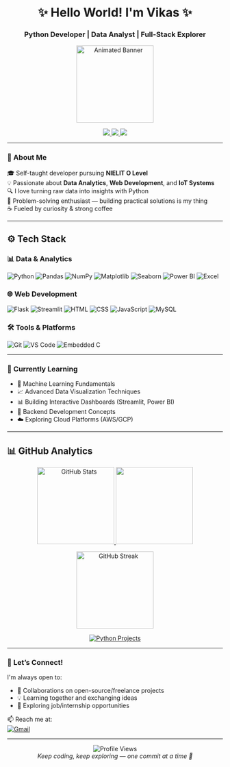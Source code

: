 <h1 align="center">✨ Hello World! I'm Vikas ✨</h1>
<h3 align="center">Python Developer | Data Analyst | Full-Stack Explorer</h3>

<p align="center">
  <img src="https://camo.githubusercontent.com/4d9f5ecceb711eec6e2018f38a5677dc657c9738d4a65ba3b928c41c0a45b439/68747470733a2f2f6d69726f2e6d656469756d2e636f6d2f6d61782f313336302f302a37513379765349765f7430696f4a2d5a2e676966" alt="Animated Banner" height="180">
</p>

<p align="center">
  <a href="https://www.linkedin.com/in/vikas-sharma-493115361/">
    <img src="https://img.shields.io/badge/LinkedIn-0077B5?style=for-the-badge&logo=linkedin&logoColor=white">
  </a>
  <a href="https://github.com/Its-Vikas-xd">
    <img src="https://img.shields.io/badge/GitHub-181717?style=for-the-badge&logo=github&logoColor=white">
  </a>
  <a href="https://x.com/ItsVikasXd">
    <img src="https://img.shields.io/badge/X-000000?style=for-the-badge&logo=x&logoColor=white">
  </a>
</p>

---

### 🚀 About Me

🎓 Self-taught developer pursuing **NIELIT O Level**  
💡 Passionate about **Data Analytics**, **Web Development**, and **IoT Systems**  
🔍 I love turning raw data into insights with Python  
🧩 Problem-solving enthusiast — building practical solutions is my thing  
☕ Fueled by curiosity & strong coffee  

---

## ⚙️ Tech Stack

### 📊 Data & Analytics
![Python](https://img.shields.io/badge/Python-3776AB?style=for-the-badge&logo=python&logoColor=white)
![Pandas](https://img.shields.io/badge/Pandas-150458?style=for-the-badge&logo=pandas&logoColor=white)
![NumPy](https://img.shields.io/badge/Numpy-013243?style=for-the-badge&logo=numpy&logoColor=white)
![Matplotlib](https://img.shields.io/badge/Matplotlib-003866?style=for-the-badge&logo=matplotlib&logoColor=white)
![Seaborn](https://img.shields.io/badge/Seaborn-1E2952?style=for-the-badge)
![Power BI](https://img.shields.io/badge/Power%20BI-F2C811?style=for-the-badge&logo=powerbi&logoColor=black)
![Excel](https://img.shields.io/badge/Excel-217346?style=for-the-badge&logo=microsoft-excel&logoColor=white)

### 🌐 Web Development
![Flask](https://img.shields.io/badge/Flask-black?style=for-the-badge&logo=flask)
![Streamlit](https://img.shields.io/badge/Streamlit-FF4B4B?style=for-the-badge&logo=streamlit&logoColor=white)
![HTML](https://img.shields.io/badge/HTML5-E34F26?style=for-the-badge&logo=html5&logoColor=white)
![CSS](https://img.shields.io/badge/CSS3-1572B6?style=for-the-badge&logo=css3&logoColor=white)
![JavaScript](https://img.shields.io/badge/JavaScript-F7DF1E?style=for-the-badge&logo=javascript&logoColor=black)
![MySQL](https://img.shields.io/badge/MySQL-005C84?style=for-the-badge&logo=mysql&logoColor=white)

### 🛠 Tools & Platforms
![Git](https://img.shields.io/badge/Git-F05032?style=for-the-badge&logo=git&logoColor=white)
![VS Code](https://img.shields.io/badge/VS%20Code-007ACC?style=for-the-badge&logo=visual-studio-code&logoColor=white)
![Embedded C](https://img.shields.io/badge/C-00599C?style=for-the-badge&logo=c&logoColor=white)

---

### 🌱 Currently Learning

- 🤖 Machine Learning Fundamentals  
- 📈 Advanced Data Visualization Techniques  
- 📊 Building Interactive Dashboards (Streamlit, Power BI)  
- 🧠 Backend Development Concepts  
- ☁️ Exploring Cloud Platforms (AWS/GCP)  

---

## 📊 GitHub Analytics

<p align="center">
  <a href="https://github.com/Its-Vikas-xd">
    <img src="https://github-readme-stats.vercel.app/api?username=Its-Vikas-xd&show_icons=true&theme=radical&include_all_commits=true&count_private=true&hide_title=true" alt="GitHub Stats" height="180">
  </a>
  <a href="https://github.com/Its-Vikas-xd">
    <img src="https://github-readme-stats.vercel.app/api/top-langs/?username=Its-Vikas-xd&layout=compact&theme=radical&langs_count=6&hide=c,html,css,javascript&exclude_repo=embedded-projects" height="180">
  </a>
</p>

<p align="center">
  <img src="https://github-readme-streak-stats.herokuapp.com/?user=Its-Vikas-xd&theme=radical&hide_border=true&date_format=M%20j%5B%2C%20Y%5D" alt="GitHub Streak" height="180">
</p>

<p align="center">
  <a href="https://github.com/Its-Vikas-xd?tab=repositories&q=&type=&language=python&sort=">
    <img alt="Python Projects" src="https://custom-icon-badges.demolab.com/badge/-Explore%20Python%20Projects-3776AB?style=for-the-badge&logoColor=white&logo=python"/>
  </a>
</p>

---

### 💬 Let’s Connect!

I'm always open to:
- 💬 Collaborations on open-source/freelance projects  
- 💡 Learning together and exchanging ideas  
- 🤝 Exploring job/internship opportunities  

📫 Reach me at:  
[![Gmail](https://img.shields.io/badge/Gmail-D14836?style=flat&logo=gmail&logoColor=white)](mailto:your.email@example.com)

---

<p align="center">
  <img src="https://komarev.com/ghpvc/?username=Its-Vikas-xd&style=flat-square&color=blue" alt="Profile Views">
  <br>
  <em>Keep coding, keep exploring — one commit at a time 🚀</em>
</p>
